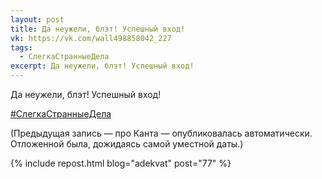 ```yaml
---
layout: post
title: Да неужели, блэт! Успешный вход!
vk: https://vk.com/wall498858042_227
tags:
  - СлегкаСтранныеДела
excerpt: Да неужели, блэт! Успешный вход!
---
```

Да неужели, блэт! Успешный вход! 

[#СлегкаСтранныеДела](poisk.html#СлегкаСтранныеДела)

(Предыдущая запись — про Канта — опубликовалась автоматически. Отложенной была, дожидаясь самой уместной даты.)

{% include repost.html blog="adekvat" post="77" %}